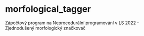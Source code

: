 # morfological_tagger
Zápočtový program na Neprocedurální programování v LS 2022 - Zjednodušený morfologický značkovač
